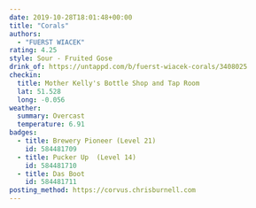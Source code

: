 ```yaml
---
date: 2019-10-28T18:01:48+00:00
title: "Corals"
authors:
  - "FUERST WIACEK"
rating: 4.25
style: Sour - Fruited Gose
drink_of: https://untappd.com/b/fuerst-wiacek-corals/3408025
checkin:
  title: Mother Kelly's Bottle Shop and Tap Room
  lat: 51.528
  long: -0.056
weather:
  summary: Overcast
  temperature: 6.91
badges:
  - title: Brewery Pioneer (Level 21)
    id: 584481709
  - title: Pucker Up  (Level 14)
    id: 584481710
  - title: Das Boot
    id: 584481711
posting_method: https://corvus.chrisburnell.com
---
```

